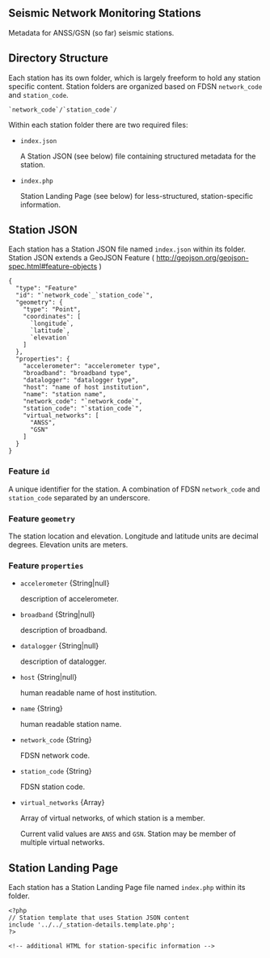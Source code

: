 Seismic Network Monitoring Stations
-----------------------------------

Metadata for ANSS/GSN (so far) seismic stations.


## Directory Structure

Each station has its own folder, which is largely freeform to hold any station
specific content.  Station folders are organized based on FDSN `network_code` and `station_code`.
```
`network_code`/`station_code`/
```

Within each station folder there are two required files:

- `index.json`

  A Station JSON (see below) file containing structured metadata for the
  station.

- `index.php`

  Station Landing Page (see below) for less-structured, station-specific
  information.


## Station JSON

Each station has a Station JSON file named `index.json` within its folder.
Station JSON extends a GeoJSON Feature
  ( http://geojson.org/geojson-spec.html#feature-objects )

```
{
  "type": "Feature"
  "id": "`network_code`_`station_code`",
  "geometry": {
    "type": "Point",
    "coordinates": [
      `longitude`,
      `latitude`,
      `elevation`
    ]
  },
  "properties": {
    "accelerometer": "accelerometer type",
    "broadband": "broadband type",
    "datalogger": "datalogger type",
    "host": "name of host institution",
    "name": "station name",
    "network_code": "`network_code`",
    "station_code": "`station_code`",
    "virtual_networks": [
      "ANSS",
      "GSN"
    ]
  }
}
```

### Feature `id`

  A unique identifier for the station.
  A combination of FDSN `network_code` and `station_code` separated by an
  underscore.

### Feature `geometry`

  The station location and elevation.
  Longitude and latitude units are decimal degrees.
  Elevation units are meters.

### Feature `properties`

- `accelerometer` {String|null}

  description of accelerometer.

- `broadband` {String|null}

  description of broadband.

- `datalogger` {String|null}

  description of datalogger.

- `host` {String|null}

  human readable name of host institution.

- `name` {String}

  human readable station name.

- `network_code` {String}

  FDSN network code.

- `station_code` {String}

  FDSN station code.

- `virtual_networks` {Array<String>}

  Array of virtual networks, of which station is a member.

  Current valid values are `ANSS` and `GSN`.
  Station may be member of multiple virtual networks.


## Station Landing Page

Each station has a Station Landing Page file named `index.php` within its
folder.

```
<?php
// Station template that uses Station JSON content
include '../../_station-details.template.php';
?>

<!-- additional HTML for station-specific information -->
```
